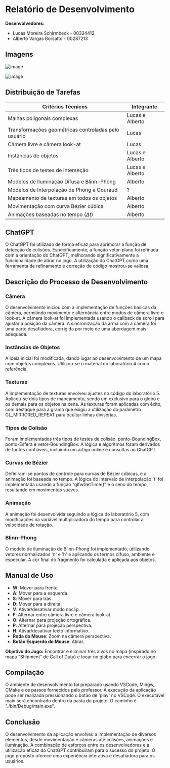 # Relatório de Desenvolvimento

**Desenvolvedores:**
- Lucas Moreira Schirmbeck - 00324412
- Alberto Vargas Borsatto - 00287213

## Imagens

  ![image](https://github.com/albertoborsatto/trabFinalFCG/assets/93798209/5cb90ba0-2855-492d-aa30-64ababbca791)

  ![image](https://github.com/albertoborsatto/trabFinalFCG/assets/93798209/fc3bd734-29aa-4d6d-9ef1-4f5fffe11b97)

  
## Distribuição de Tarefas

| Critérios Técnicos                                    | Integrante    |
|--------------------------------------------------------|---------------|
| Malhas poligonais complexas                            | Lucas e Alberto|
| Transformações geométricas controladas pelo usuário     | Lucas         |
| Câmera livre e câmera look-at                           | Lucas         |
| Instâncias de objetos                                  | Lucas e Alberto|
| Três tipos de testes de interseção                      | Lucas e Alberto|
| Modelos de Iluminação Difusa e Blinn-Phong             | Alberto       |
| Modelos de Interpolação de Phong e Gouraud             | ?             |
| Mapeamento de texturas em todos os objetos             | Alberto       |
| Movimentação com curva Bézier cúbica                   | Alberto       |
| Animações baseadas no tempo ($\Delta t$)               | Alberto       |

## ChatGPT

O ChatGPT foi utilizado de forma eficaz para aprimorar a função de detecção de colisões. Especificamente, a função vetor-plano foi refinada com a orientação do ChatGPT, melhorando significativamente a funcionalidade de atirar no jogo. A utilização do ChatGPT como uma ferramenta de refinamento e correção de código mostrou-se valiosa.

## Descrição do Processo de Desenvolvimento

### Câmera
O desenvolvimento iniciou com a implementação de funções básicas da câmera, permitindo movimento e alternância entre modos de câmera livre e look-at. A câmera look-at foi implementada usando o callback de scroll para ajustar a posição da câmera. A sincronização da arma com a câmera foi uma parte desafiadora, corrigida por meio de uma abordagem mais adequada.

### Instâncias de Objetos
A ideia inicial foi modificada, dando lugar ao desenvolvimento de um mapa com objetos complexos. Utilizou-se o material do laboratório 4 como referência.

### Texturas
A implementação de texturas envolveu ajustes no código do laboratório 5. Aplicou-se dois tipos de mapeamento, sendo um exclusivo para o globo e os demais para os objetos na cena. As texturas foram aplicadas com êxito, com destaque para a grama que exigiu a utilização do parâmetro GL_MIRRORED_REPEAT para ocultar linhas divisórias.

### Tipos de Colisão
Foram implementados três tipos de testes de colisão: ponto-BoundingBox, ponto-Esfera e vetor-BoundingBox. A lógica e algoritmos foram derivados de fontes confiáveis, incluindo um artigo online e consultas ao ChatGPT.

### Curvas de Bézier
Definiram-se pontos de controle para curvas de Bézier cúbicas, e a animação foi baseada no tempo. A lógica do intervalo de interpolação 't' foi implementada usando a função "glfwGetTime()" e o seno do tempo, resultando em movimentos suaves.

### Animação
A animação foi desenvolvida seguindo a lógica do laboratório 5, com modificações na variável multiplicadora do tempo para controlar a velocidade de rotação.

### Blinn-Phong
O modelo de iluminação de Blinn-Phong foi implementado, utilizando vetores normalizados 'n' e 'h' e aplicando os termos difuso, ambiente e especular. A cor final do fragmento foi calculada e aplicada aos objetos.

## Manual de Uso

- **W**: Mover para frente.
- **A**: Mover para a esquerda.
- **S**: Mover para trás.
- **D**: Mover para a direita.
- **V**: Ativar/desativar modo noclip.
- **F**: Alternar entre câmera livre e câmera look-at.
- **O**: Alternar para projeção ortográfica.
- **P**: Alternar para projeção perspectiva.
- **H**: Ativar/desativar texto informativo.
- **Roda do Mouse**: Zoom na câmera perspectiva.
- **Botão Esquerdo do Mouse**: Atirar.

**Objetivo do Jogo:**
Encontrar e eliminar três alvos no mapa (inspirado no mapa "Shipment" de Call of Duty) e tocar no globo para encerrar o jogo.

## Compilação

O ambiente de desenvolvimento foi preparado usando VSCode, Mingw, CMake e os passos fornecidos pelo professor. A execução da aplicação pode ser realizada pressionando o botão de 'play' no VSCode.
O executável main será encontrado dentro da pasta do projeto. O caminho é "./bin/Debug/main.exe".

## Conclusão

O desenvolvimento da aplicação envolveu a implementação de diversos elementos, desde movimentação e câmeras até colisões, animações e iluminação. A combinação de esforços entre os desenvolvedores e a utilização eficaz do ChatGPT contribuíram para o sucesso do projeto. O jogo proposto oferece uma experiência interativa e desafiadora para os usuários.
